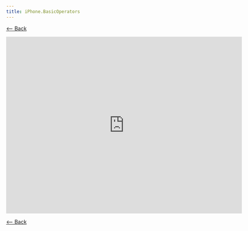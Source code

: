 ```yaml
---
title: iPhone.BasicOperators
---
```

[<-- Back](iPhone)

<iframe src="https://player.vimeo.com/video/17071058" width="640" height="480" frameborder="0" allowfullscreen></iframe>

[<-- Back](iPhone)
